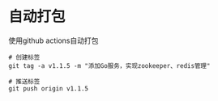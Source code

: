 # 自动打包

使用github actions自动打包

```shell
# 创建标签
git tag -a v1.1.5 -m "添加Go服务，实现zookeeper、redis管理"

# 推送标签
git push origin v1.1.5
```
